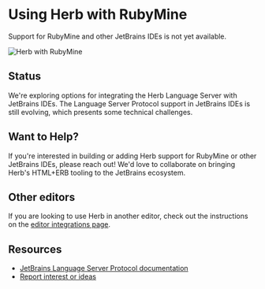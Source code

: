 # Using Herb with RubyMine

Support for RubyMine and other JetBrains IDEs is not yet available.

![Herb with RubyMine](/herb-rubymine.png)

## Status

We're exploring options for integrating the Herb Language Server with JetBrains IDEs. The Language Server Protocol support in JetBrains IDEs is still evolving, which presents some technical challenges.

## Want to Help?

If you're interested in building or adding Herb support for RubyMine or other JetBrains IDEs, please reach out! We'd love to collaborate on bringing Herb's HTML+ERB tooling to the JetBrains ecosystem.

## Other editors

If you are looking to use Herb in another editor, check out the instructions on the [editor integrations page](/integrations/editors).

## Resources

- [JetBrains Language Server Protocol documentation](https://blog.jetbrains.com/platform/2023/07/lsp-for-plugin-developers/)
- [Report interest or ideas](https://github.com/marcoroth/herb/issues)
